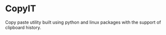 # CopyIT
Copy paste utility built using python and linux packages with the support of clipboard history.
